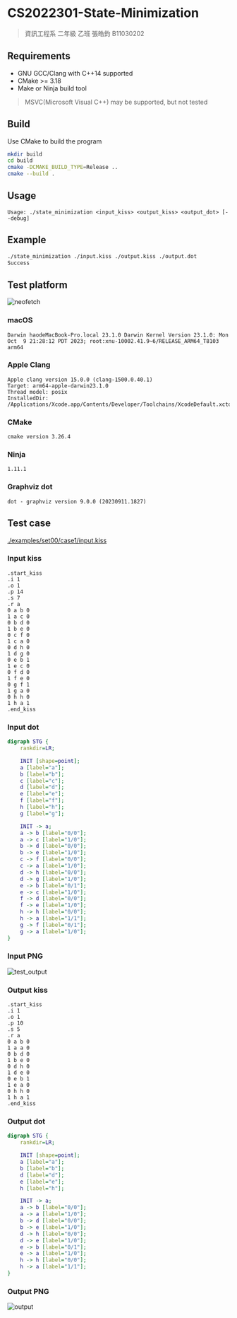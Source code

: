 # CS2022301-State-Minimization
> 資訊工程系 二年級 乙班 張皓鈞 B11030202

## Requirements
- GNU GCC/Clang with C++14 supported
- CMake >= 3.18
- Make or Ninja build tool

> MSVC(Microsoft Visual C++) may be supported, but not tested

## Build

Use CMake to build the program

```bash
mkdir build
cd build
cmake -DCMAKE_BUILD_TYPE=Release ..
cmake --build .
```

## Usage

```
Usage: ./state_minimization <input_kiss> <output_kiss> <output_dot> [--debug]
```

## Example

```bash
./state_minimization ./input.kiss ./output.kiss ./output.dot
Success
```

## Test platform

![neofetch](./assets/neofetch.png)

### macOS

```
Darwin haodeMacBook-Pro.local 23.1.0 Darwin Kernel Version 23.1.0: Mon Oct  9 21:28:12 PDT 2023; root:xnu-10002.41.9~6/RELEASE_ARM64_T8103 arm64
```

### Apple Clang

```
Apple clang version 15.0.0 (clang-1500.0.40.1)
Target: arm64-apple-darwin23.1.0
Thread model: posix
InstalledDir: /Applications/Xcode.app/Contents/Developer/Toolchains/XcodeDefault.xctoolchain/usr/bin
```

### CMake

```
cmake version 3.26.4
```

### Ninja

```
1.11.1
```

### Graphviz dot

```
dot - graphviz version 9.0.0 (20230911.1827)
```

## Test case

[./examples/set00/case1/input.kiss](./examples/set00/case1/input.kiss)

### Input kiss

```kiss
.start_kiss
.i 1
.o 1
.p 14
.s 7
.r a
0 a b 0
1 a c 0
0 b d 0
1 b e 0
0 c f 0
1 c a 0
0 d h 0
1 d g 0
0 e b 1
1 e c 0
0 f d 0
1 f e 0
0 g f 1
1 g a 0
0 h h 0
1 h a 1
.end_kiss
```

### Input dot

```dot
digraph STG {
	rankdir=LR;

	INIT [shape=point];
	a [label="a"];
	b [label="b"];
	c [label="c"];
	d [label="d"];
	e [label="e"];
	f [label="f"];
	h [label="h"];
	g [label="g"];

	INIT -> a;
	a -> b [label="0/0"];
	a -> c [label="1/0"];
	b -> d [label="0/0"];
	b -> e [label="1/0"];
	c -> f [label="0/0"];
	c -> a [label="1/0"];
	d -> h [label="0/0"];
	d -> g [label="1/0"];
	e -> b [label="0/1"];
	e -> c [label="1/0"];
	f -> d [label="0/0"];
	f -> e [label="1/0"];
	h -> h [label="0/0"];
	h -> a [label="1/1"];
	g -> f [label="0/1"];
	g -> a [label="1/0"];
}
```

### Input PNG

![test_output](./assets/test_output.png)

### Output kiss

```kiss
.start_kiss
.i 1
.o 1
.p 10
.s 5
.r a
0 a b 0
1 a a 0
0 b d 0
1 b e 0
0 d h 0
1 d e 0
0 e b 1
1 e a 0
0 h h 0
1 h a 1
.end_kiss
```

### Output dot

```dot
digraph STG {
	rankdir=LR;

	INIT [shape=point];
	a [label="a"];
	b [label="b"];
	d [label="d"];
	e [label="e"];
	h [label="h"];

	INIT -> a;
	a -> b [label="0/0"];
	a -> a [label="1/0"];
	b -> d [label="0/0"];
	b -> e [label="1/0"];
	d -> h [label="0/0"];
	d -> e [label="1/0"];
	e -> b [label="0/1"];
	e -> a [label="1/0"];
	h -> h [label="0/0"];
	h -> a [label="1/1"];
}
```

### Output PNG

![output](./assets/output.png)
